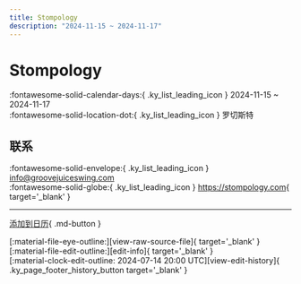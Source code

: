 ```yaml
---
title: Stompology
description: "2024-11-15 ~ 2024-11-17"
---
```


# Stompology 

:fontawesome-solid-calendar-days:{ .ky_list_leading_icon } 2024-11-15 ~ 2024-11-17  
:fontawesome-solid-location-dot:{ .ky_list_leading_icon } 罗切斯特  

## 联系

:fontawesome-solid-envelope:{ .ky_list_leading_icon } <info@groovejuiceswing.com>  
:fontawesome-solid-globe:{ .ky_list_leading_icon } <https://stompology.com>{ target='_blank' }  

---

[添加到日历](https://swing.news/ics/zh-Hans/2024/us/stompology-2024.ics){ .md-button }

<div class="ky_page_footer" markdown>
<div class="ky_page_footer_trailing" markdown="span">
[:material-file-eye-outline:][view-raw-source-file]{ target='_blank' }
[:material-file-edit-outline:][edit-info]{ target='_blank' }
</div>
<div class="ky_page_footer_leading" markdown="span">
[:material-clock-edit-outline: 2024-07-14 20:00 UTC][view-edit-history]{ .ky_page_footer_history_button target='_blank' }
</div>
</div>

[view-raw-source-file]: https://github.com/swingdance/events/blob/main/2024/us/stompology-2024.json "查看原始源文件"
[edit-info]: https://github.com/swingdance/events/issues/new?assignees=&labels=update+event&projects=&template=03-update_entity.yml&title=%5B2024%2Fus%5D%20Stompology&region=us&year=2024&id=stompology-2024&name=Stompology&org_id= "编辑信息"

[view-edit-history]: https://github.com/swingdance/events/commits/main/2024/us/stompology-2024.json "查看编辑历史"
